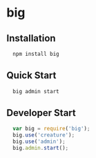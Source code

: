 # big

## Installation

```bash
  npm install big
```

## Quick Start

```bash
  big admin start
```

## Developer Start

```js
  var big = require('big');
  big.use('creature');
  big.use('admin');
  big.admin.start();
```